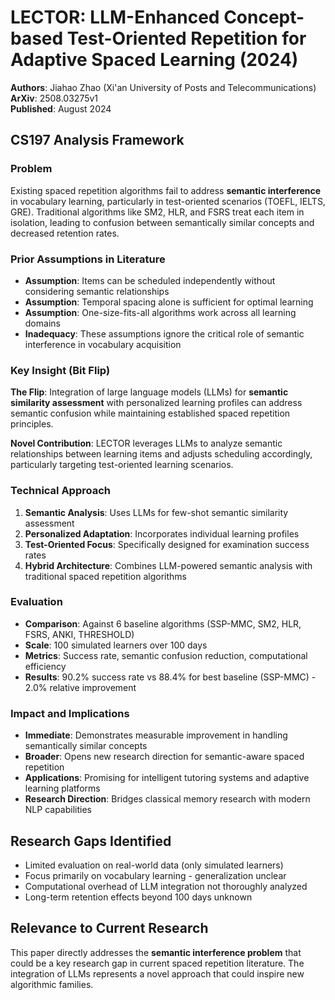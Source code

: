 # LECTOR: LLM-Enhanced Concept-based Test-Oriented Repetition for Adaptive Spaced Learning (2024)

**Authors**: Jiahao Zhao (Xi'an University of Posts and Telecommunications)  
**ArXiv**: 2508.03275v1  
**Published**: August 2024  

## CS197 Analysis Framework

### Problem
Existing spaced repetition algorithms fail to address **semantic interference** in vocabulary learning, particularly in test-oriented scenarios (TOEFL, IELTS, GRE). Traditional algorithms like SM2, HLR, and FSRS treat each item in isolation, leading to confusion between semantically similar concepts and decreased retention rates.

### Prior Assumptions in Literature
- **Assumption**: Items can be scheduled independently without considering semantic relationships
- **Assumption**: Temporal spacing alone is sufficient for optimal learning
- **Assumption**: One-size-fits-all algorithms work across all learning domains
- **Inadequacy**: These assumptions ignore the critical role of semantic interference in vocabulary acquisition

### Key Insight (Bit Flip)
**The Flip**: Integration of large language models (LLMs) for **semantic similarity assessment** with personalized learning profiles can address semantic confusion while maintaining established spaced repetition principles.

**Novel Contribution**: LECTOR leverages LLMs to analyze semantic relationships between learning items and adjusts scheduling accordingly, particularly targeting test-oriented learning scenarios.

### Technical Approach
1. **Semantic Analysis**: Uses LLMs for few-shot semantic similarity assessment
2. **Personalized Adaptation**: Incorporates individual learning profiles 
3. **Test-Oriented Focus**: Specifically designed for examination success rates
4. **Hybrid Architecture**: Combines LLM-powered semantic analysis with traditional spaced repetition algorithms

### Evaluation
- **Comparison**: Against 6 baseline algorithms (SSP-MMC, SM2, HLR, FSRS, ANKI, THRESHOLD)
- **Scale**: 100 simulated learners over 100 days
- **Metrics**: Success rate, semantic confusion reduction, computational efficiency
- **Results**: 90.2% success rate vs 88.4% for best baseline (SSP-MMC) - 2.0% relative improvement

### Impact and Implications
- **Immediate**: Demonstrates measurable improvement in handling semantically similar concepts
- **Broader**: Opens new research direction for semantic-aware spaced repetition
- **Applications**: Promising for intelligent tutoring systems and adaptive learning platforms
- **Research Direction**: Bridges classical memory research with modern NLP capabilities

## Research Gaps Identified
- Limited evaluation on real-world data (only simulated learners)
- Focus primarily on vocabulary learning - generalization unclear
- Computational overhead of LLM integration not thoroughly analyzed
- Long-term retention effects beyond 100 days unknown

## Relevance to Current Research
This paper directly addresses the **semantic interference problem** that could be a key research gap in current spaced repetition literature. The integration of LLMs represents a novel approach that could inspire new algorithmic families.
